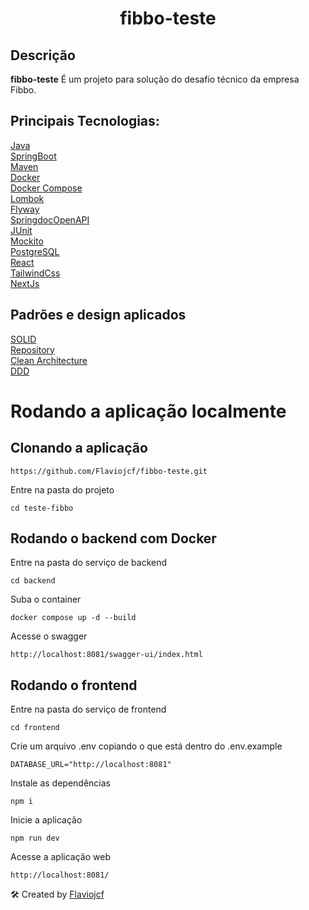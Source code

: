 <h1 align="center">fibbo-teste</h1>

## Descrição
**fibbo-teste** É um projeto para solução do desafio técnico da empresa Fibbo.


## Principais Tecnologias:
[Java](https://www.oracle.com/java/technologies/downloads/?er=221886)  
[SpringBoot](https://spring.io/projects/spring-boot)  
[Maven](https://maven.apache.org/)  
[Docker](https://www.docker.com/)  
[Docker Compose](https://docs.docker.com/compose/)  
[Lombok](https://projectlombok.org/)  
[Flyway](https://flywaydb.org/)  
[SpringdocOpenAPI](https://springdoc.org/)  
[JUnit](https://junit.org/junit5/)  
[Mockito](https://site.mockito.org/)  
[PostgreSQL](https://www.postgresql.org/)  
[React](https://react.dev/)  
[TailwindCss](https://tailwindcss.com/)  
[NextJs](https://nextjs.org/)  

## Padrões e design aplicados
[SOLID](https://www.freecodecamp.org/news/solid-principles-explained-in-plain-english/)  
[Repository](https://medium.com/@pererikbergman/repository-design-pattern-e28c0f3e4a30)        
[Clean Architecture](https://medium.com/luizalabs/descomplicando-a-clean-architecture-cf4dfc4a1ac6)  
[DDD](https://fullcycle.com.br/domain-driven-design/)

# Rodando a aplicação localmente

## Clonando a aplicação

``` 
https://github.com/Flaviojcf/fibbo-teste.git
```

Entre na pasta do projeto

``` 
cd teste-fibbo
```

## Rodando o backend com Docker

Entre na pasta do serviço de backend

``` 
cd backend
```
Suba o container  

``` 
docker compose up -d --build
```
Acesse o swagger
``` 
http://localhost:8081/swagger-ui/index.html
```

## Rodando o frontend

Entre na pasta do serviço de frontend
``` 
cd frontend
```

Crie um arquivo .env copiando o que está dentro do .env.example
``` 
DATABASE_URL="http://localhost:8081"
``` 

Instale as dependências
``` 
npm i
```
Inicie a aplicação
``` 
npm run dev
```
Acesse a aplicação web
``` 
http://localhost:8081/
```

🛠️ Created by [Flaviojcf](https://github.com/Flaviojcf)
